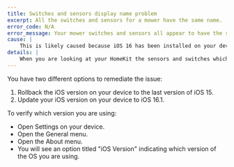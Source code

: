 ```yaml
---
title: Switches and sensors display name problem
excerpt: All the switches and sensors for a mower have the same name.
error_code: N/A
error_message: Your mower switches and sensors all appear to have the same name, making distinguishing their purpose difficult
cause: |
    This is likely caused because iOS 16 has been installed on your device.
details: |
    When you are looking at your HomeKit the sensors and switches which are normally available for your device all appear as the same name as your mower.
---
```

You have two different options to remediate the issue:

1. Rollback the iOS version on your device to the last version of iOS 15.
2. Update your iOS version on your device to iOS 16.1.

To verify which version you are using:
- Open Settings on your device.
- Open the General menu.
- Open the About menu.
- You will see an option titled "iOS Version" indicating which version of the OS you are using.